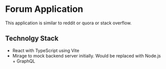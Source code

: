 # Forum Application

This application is similar to reddit or quora or stack overflow.

## Technolgy Stack

- React with TypeScript using Vite
- Mirage to mock backend server initially. Would be replaced with Node.js + GraphQL

